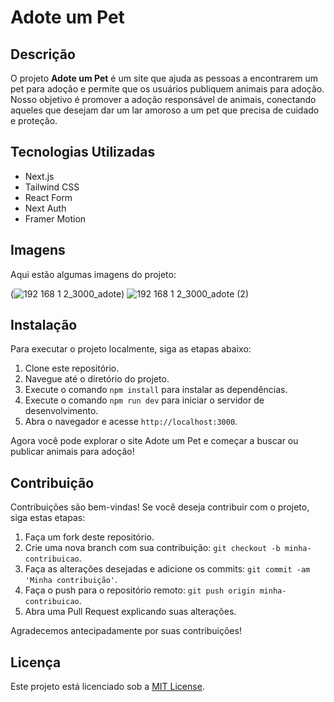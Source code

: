 # Adote um Pet

## Descrição

O projeto **Adote um Pet** é um site que ajuda as pessoas a encontrarem um pet para adoção e permite que os usuários publiquem animais para adoção. Nosso objetivo é promover a adoção responsável de animais, conectando aqueles que desejam dar um lar amoroso a um pet que precisa de cuidado e proteção.

## Tecnologias Utilizadas

- Next.js
- Tailwind CSS
- React Form
- Next Auth
- Framer Motion

## Imagens

Aqui estão algumas imagens do projeto:

(![192 168 1 2_3000_adote](https://github.com/viniciosragazzidev/adoteumpet/assets/125518719/7bd39241-770e-435e-8c3a-1033f3acb0e6))
![192 168 1 2_3000_adote (2)](https://github.com/viniciosragazzidev/adoteumpet/assets/125518719/a02882ce-0e89-4c1a-98c0-b37c7bdf7387)




## Instalação

Para executar o projeto localmente, siga as etapas abaixo:

1. Clone este repositório.
2. Navegue até o diretório do projeto.
3. Execute o comando `npm install` para instalar as dependências.
4. Execute o comando `npm run dev` para iniciar o servidor de desenvolvimento.
5. Abra o navegador e acesse `http://localhost:3000`.

Agora você pode explorar o site Adote um Pet e começar a buscar ou publicar animais para adoção!

## Contribuição

Contribuições são bem-vindas! Se você deseja contribuir com o projeto, siga estas etapas:

1. Faça um fork deste repositório.
2. Crie uma nova branch com sua contribuição: `git checkout -b minha-contribuicao`.
3. Faça as alterações desejadas e adicione os commits: `git commit -am 'Minha contribuição'`.
4. Faça o push para o repositório remoto: `git push origin minha-contribuicao`.
5. Abra uma Pull Request explicando suas alterações.

Agradecemos antecipadamente por suas contribuições!

## Licença

Este projeto está licenciado sob a [MIT License](https://opensource.org/licenses/MIT).
